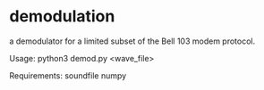 # demodulation
a demodulator for a limited subset of the Bell 103 modem protocol.

Usage:
  python3 demod.py <wave_file>
  
Requirements:
  soundfile
  numpy
  

